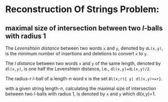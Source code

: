 # Reconstruction Of Strings Problem: 
## maximal size of intersection between two _l_-balls with radius 1

The _Levenshtein distance_ between  two  words ``x`` and ``y``, denoted by ``dL(x,y)``, is the minimum number of insertions and deletions to convert ``x`` to ``y``.

The _l distance_ between two words ``x`` and ``y`` of the same length, denoted by ``dl(x,y)``, is one half the Levenshtein distance, i.e., ``dl(x,y)=dL(x,y)/2``.

The radius-_r_ _l_-ball of a length-_n_ word x is the set ``Bl(x;r){ y| dl(x,y)<=r}``.

with a given string length-_n_, calculating the maximal size of intersection between two _l_-balls with radius 1, is denoted by ``x`` and ``y`` which dl(x,y)=1.


